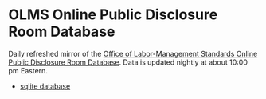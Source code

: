 # OLMS Online Public Disclosure Room Database

Daily refreshed mirror of the [Office of Labor-Management Standards Online Public Disclosure Room Database]('https://olmsapps.dol.gov/olpdr/?_ga=2.153682620.544456734.1620145813-42444416.1608177889#Union%20Reports/Yearly%20Data%20Download). Data is updated nightly at about 10:00 pm Eastern.

* [sqlite database](https://github.com/labordata/odpr/releases/latest/download/odpr.db.zip)
